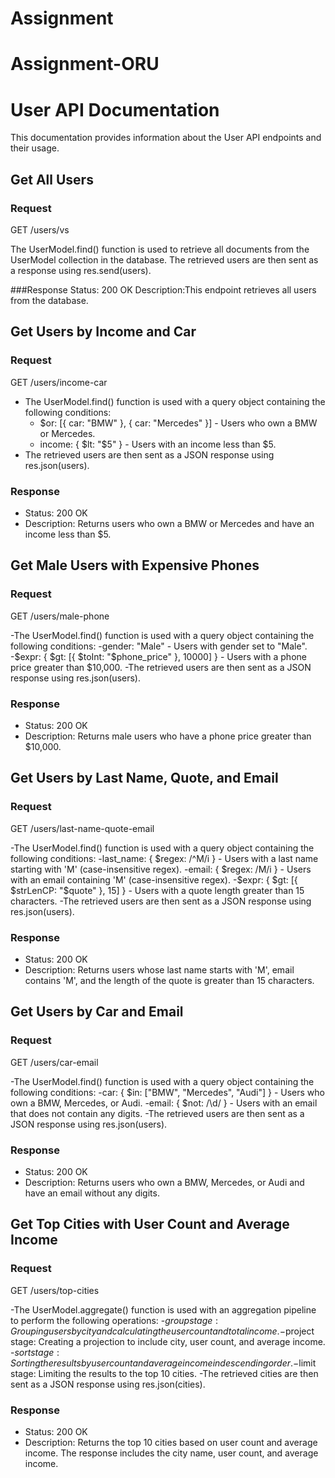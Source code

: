 ﻿# Assignment
# Assignment-ORU

# User API Documentation

This documentation provides information about the User API endpoints and their usage.



## Get All Users

### Request
GET /users/vs

The UserModel.find() function is used to retrieve all documents from the UserModel collection in the database.
The retrieved users are then sent as a response using res.send(users).

###Response
Status: 200 OK
Description:This endpoint retrieves all users from the database.


## Get Users by Income and Car


### Request
GET /users/income-car

- The UserModel.find() function is used with a query object containing the following conditions:
     - $or: [{ car: "BMW" }, { car: "Mercedes" }] - Users who own a BMW or Mercedes.
     - income: { $lt: "$5" } - Users with an income less than $5.
- The retrieved users are then sent as a JSON response using res.json(users).

### Response

- Status: 200 OK
- Description: Returns users who own a BMW or Mercedes and have an income less than $5.

## Get Male Users with Expensive Phones


### Request
GET /users/male-phone


-The UserModel.find() function is used with a query object containing the following conditions:
    -gender: "Male" - Users with gender set to "Male".
    -$expr: { $gt: [{ $toInt: "$phone_price" }, 10000] } - Users with a phone price greater than $10,000.
-The retrieved users are then sent as a JSON response using res.json(users).

### Response

- Status: 200 OK
- Description: Returns male users who have a phone price greater than $10,000.

## Get Users by Last Name, Quote, and Email


### Request
GET /users/last-name-quote-email


-The UserModel.find() function is used with a query object containing the following conditions:
    -last_name: { $regex: /^M/i } - Users with a last name starting with 'M' (case-insensitive regex).
    -email: { $regex: /M/i } - Users with an email containing 'M' (case-insensitive regex).
    -$expr: { $gt: [{ $strLenCP: "$quote" }, 15] } - Users with a quote length greater than 15 characters.
-The retrieved users are then sent as a JSON response using res.json(users).

### Response

- Status: 200 OK
- Description: Returns users whose last name starts with 'M', email contains 'M', and the length of the quote is greater than 15 characters.

## Get Users by Car and Email


### Request
GET /users/car-email

-The UserModel.find() function is used with a query object containing the following conditions:
   -car: { $in: ["BMW", "Mercedes", "Audi"] } - Users who own a BMW, Mercedes, or Audi.
   -email: { $not: /\d/ } - Users with an email that does not contain any digits.
-The retrieved users are then sent as a JSON response using res.json(users).

### Response

- Status: 200 OK
- Description: Returns users who own a BMW, Mercedes, or Audi and have an email without any digits.

## Get Top Cities with User Count and Average Income


### Request
GET /users/top-cities

-The UserModel.aggregate() function is used with an aggregation pipeline to perform the following operations:
    -$group stage: Grouping users by city and calculating the user count and total income.
    -$project stage: Creating a projection to include city, user count, and average income.
    -$sort stage: Sorting the results by user count and average income in descending order.
    -$limit stage: Limiting the results to the top 10 cities.
-The retrieved cities are then sent as a JSON response using res.json(cities).

### Response

- Status: 200 OK
- Description: Returns the top 10 cities based on user count and average income. The response includes the city name, user count, and average income.





